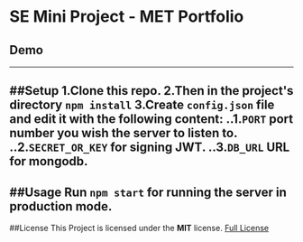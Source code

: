 # SE Mini Project - MET Portfolio
## Demo
---
##Setup
1.Clone this repo.
2.Then in the project's directory `npm install`
3.Create `config.json` file and edit it with the following content:
..1.`PORT` port number you wish the server to listen to.
..2.`SECRET_OR_KEY` for signing JWT.
..3.`DB_URL` URL for mongodb.
---
##Usage
Run `npm start` for running the server in production mode.
---
##License
This Project is licensed under the **MIT** license.
[Full License](https://github.com/TheRealImaginary/se-miniproject/blob/master/LICENSE)
